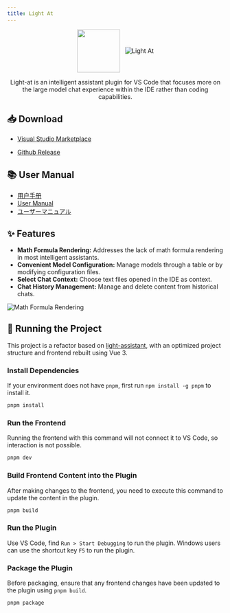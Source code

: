 ```yaml
---
title: Light At
---
```


<style scoped>
.multi-img img {
    display: inline-block;
    vertical-align: middle;
}
</style>

<div align="center">
    <div class="multi-img">
        <img src="/projects/light-at/icon.png" width="100px" height="100px"/>
        &nbsp;
        <a href="https://github.com/HiMeditator/light-at">
            <img src="https://github-readme-stats.vercel.app/api/pin/?username=HiMeditator&repo=light-at" alt="Light At"/>
        </a>
    </div>
    <p>Light-at is an intelligent assistant plugin for VS Code that focuses more on the large model chat experience within the IDE rather than coding capabilities.</p>
</div>

## 📥 Download

- [Visual Studio Marketplace](https://marketplace.visualstudio.com/items?itemName=himeditator.light-at)

- [Github Release](https://github.com/HiMeditator/light-at/releases)

## 📚 User Manual

- [用户手册](https://github.com/HiMeditator/light-at/tree/main/docs/user-manual_zh-cn.md)
- [User Manual](https://github.com/HiMeditator/light-at/tree/main/docs/user-manual_en.md)
- [ユーザーマニュアル](https://github.com/HiMeditator/light-at/tree/main/docs/user-manual_ja.md)

## ✨ Features

- **Math Formula Rendering:** Addresses the lack of math formula rendering in most intelligent assistants.
- **Convenient Model Configuration:** Manage models through a table or by modifying configuration files.
- **Select Chat Context:** Choose text files opened in the IDE as context.
- **Chat History Management:** Manage and delete content from historical chats.

![Math Formula Rendering](/projects/light-at/render.gif)

## 🚀 Running the Project

This project is a refactor based on [light-assistant](https://github.com/HiMeditator/light-assistant), with an optimized project structure and frontend rebuilt using Vue 3.


### Install Dependencies

If your environment does not have `pnpm`, first run `npm install -g pnpm` to install it.

```bash
pnpm install
```

### Run the Frontend

Running the frontend with this command will not connect it to VS Code, so interaction is not possible.

```bash
pnpm dev
```

### Build Frontend Content into the Plugin

After making changes to the frontend, you need to execute this command to update the content in the plugin.

```bash
pnpm build
```

### Run the Plugin

Use VS Code, find `Run > Start Debugging` to run the plugin. Windows users can use the shortcut key `F5` to run the plugin.

### Package the Plugin

Before packaging, ensure that any frontend changes have been updated to the plugin using `pnpm build`.

```bash
pnpm package
```